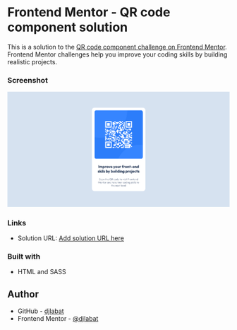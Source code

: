 # Frontend Mentor - QR code component solution

This is a solution to the [QR code component challenge on Frontend Mentor](https://www.frontendmentor.io/challenges/qr-code-component-iux_sIO_H). Frontend Mentor challenges help you improve your coding skills by building realistic projects. 

### Screenshot

![Screenshot](./Screenshot.png)

### Links

- Solution URL: [Add solution URL here](https://your-solution-url.com)

### Built with

- HTML and SASS

## Author

- GitHub - [djlabat](https://github.com/djlabat)
- Frontend Mentor - [@djlabat](https://www.frontendmentor.io/profile/djlabat)